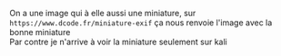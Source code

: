 On a une image qui à elle aussi une miniature, sur ```https://www.dcode.fr/miniature-exif``` ça nous renvoie l'image avec la bonne miniature </br>
Par contre je n'arrive à voir la miniature seulement sur kali